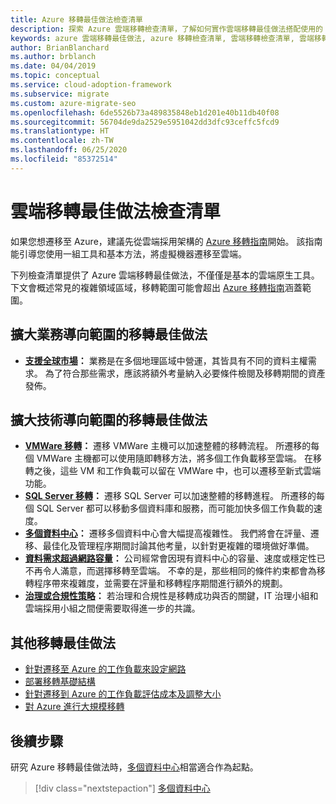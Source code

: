```yaml
---
title: Azure 移轉最佳做法檢查清單
description: 探索 Azure 雲端移轉檢查清單，了解如何實作雲端移轉最佳做法搭配使用的 Azure 工具。
keywords: azure 雲端移轉最佳做法, azure 移轉檢查清單, 雲端移轉檢查清單, 雲端移轉最佳做法
author: BrianBlanchard
ms.author: brblanch
ms.date: 04/04/2019
ms.topic: conceptual
ms.service: cloud-adoption-framework
ms.subservice: migrate
ms.custom: azure-migrate-seo
ms.openlocfilehash: 6de5526b73a489835848eb1d201e40b11db40f08
ms.sourcegitcommit: 56704de9da2529e5951042dd3dfc93ceffc5fcd9
ms.translationtype: HT
ms.contentlocale: zh-TW
ms.lasthandoff: 06/25/2020
ms.locfileid: "85372514"
---
```

# <a name="cloud-migration-best-practices-checklist"></a>雲端移轉最佳做法檢查清單

如果您想遷移至 Azure，建議先從雲端採用架構的 [Azure 移轉指南](../azure-migration-guide/index.md)開始。 該指南能引導您使用一組工具和基本方法，將虛擬機器遷移至雲端。 

下列檢查清單提供了 Azure 雲端移轉最佳做法，不僅僅是基本的雲端原生工具。 下文會概述常見的複雜領域區域，移轉範圍可能會超出 [Azure 移轉指南](../azure-migration-guide/index.md)涵蓋範圍。

## <a name="migration-best-practices-for-business-driven-scope-expansion"></a>擴大業務導向範圍的移轉最佳做法 

- **[支援全球市場](./multiple-regions.md)：** 業務是在多個地理區域中營運，其皆具有不同的資料主權需求。 為了符合那些需求，應該將額外考量納入必要條件檢閱及移轉期間的資產發佈。

## <a name="migration-best-practices-for-technology-driven-scope-expansion"></a>擴大技術導向範圍的移轉最佳做法

- **[VMWare 移轉](./vmware-host.md)：** 遷移 VMWare 主機可以加速整體的移轉流程。 所遷移的每個 VMWare 主機都可以使用隨即轉移方法，將多個工作負載移至雲端。 在移轉之後，這些 VM 和工作負載可以留在 VMWare 中，也可以遷移至新式雲端功能。
- **[SQL Server 移轉](./sql-migration.md)：** 遷移 SQL Server 可以加速整體的移轉進程。 所遷移的每個 SQL Server 都可以移動多個資料庫和服務，而可能加快多個工作負載的速度。
- **[多個資料中心](./multiple-datacenters.md)：** 遷移多個資料中心會大幅提高複雜性。 我們將會在評量、遷移、最佳化及管理程序期間討論其他考量，以針對更複雜的環境做好準備。
- **[資料需求超過網路容量](./network-capacity-exceeded.md)：** 公司經常會因現有資料中心的容量、速度或穩定性已不再令人滿意，而選擇移轉至雲端。 不幸的是，那些相同的條件約束都會為移轉程序帶來複雜度，並需要在評量和移轉程序期間進行額外的規劃。
- **[治理或合規性策略](./governance-or-compliance.md)：** 若治理和合規性是移轉成功與否的關鍵，IT 治理小組和雲端採用小組之間便需要取得進一步的共識。

## <a name="additional-migration-best-practices"></a>其他移轉最佳做法

- [針對遷移至 Azure 的工作負載來設定網路](./migrate-best-practices-networking.md)
- [部署移轉基礎結構](./contoso-migration-infrastructure.md)
- [針對遷移到 Azure 的工作負載評估成本及調整大小](./migrate-best-practices-costs.md) 
- [對 Azure 進行大規模移轉](./contoso-migration-scale.md) 

## <a name="next-steps"></a>後續步驟

研究 Azure 移轉最佳做法時，[多個資料中心](./multiple-datacenters.md)相當適合作為起點。

> [!div class="nextstepaction"]
> [多個資料中心](./multiple-datacenters.md)

